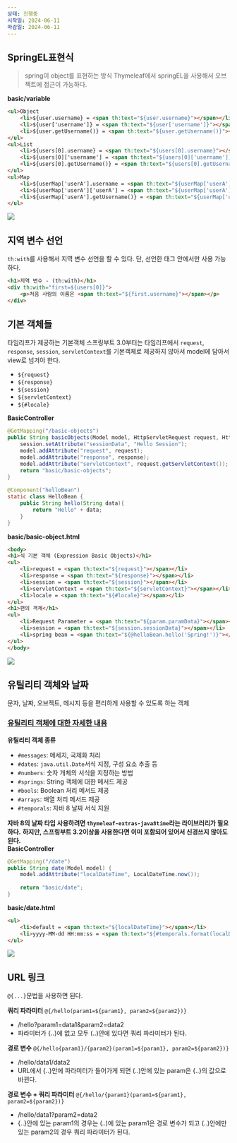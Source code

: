 ```yaml
---
상태: 진행중
시작일: 2024-06-11
마감일: 2024-06-11
---
```

## SpringEL표현식
>spring이 object를 표현하는 방식
>Thymeleaf에서 springEL을 사용해서 오브젝트에 접근이 가능하다.

**basic/variable**
```html
<ul>Object  
	<li>${user.username} = <span th:text="${user.username}"></span></li>  
	<li>${user['username']} = <span th:text="${user['username']}"></span></li>  
	<li>${user.getUsername()} = <span th:text="${user.getUsername()}"></span></li>  
</ul>  
<ul>List  
	<li>${users[0].username} = <span th:text="${users[0].username}"></span></li>  
	<li>${users[0]['username'] = <span th:text="${users[0]['username']}"></span></li> 
	<li>${users[0].getUsername()} = <span th:text="${users[0].getUsername()}"></span></li>  
</ul>  
<ul>Map  
	<li>${userMap['userA'].username = <span th:text="${userMap['userA'].username}"></span></li>  
	<li>${userMap['userA']['userA'] = <span th:text="${userMap['userA']['username']}"></span></li>  
	<li>${userMap['userA'].getUsername()} = <span th:text="${userMap['userA'].getUsername()}"></span></li>  
</ul>

```

![](https://i.imgur.com/5BsZoog.png)

## 지역 변수 선언
`th:with`를 사용해서 지역 변수 선언을 할 수 있다. 단, 선언한 태그 안에서만 사용 가능하다.
```html
<h1>지역 변수 - (th:with)</h1>  
<div th:with="first=${users[0]}">  
	<p>처음 사람의 이름은 <span th:text="${first.username}"></span></p>  
</div>
```

## 기본 객체들
타임리프가 제공하는 기본객체
스프링부트 3.0부터는 타임리프에서 `request`, `response`, `session`, `servletContext`를 기본객체로 제공하지 않아서 model에 담아서 view로 넘겨야 한다.
- `${request}`
- `${response}`
- `${session}`
- `${servletContext}`
- `${#locale}`

**BasicController**
```java
@GetMapping("/basic-objects")  
public String basicObjects(Model model, HttpServletRequest request, HttpServletResponse response, HttpSession session) {  
	session.setAttribute("sessionData", "Hello Session");  
	model.addAttribute("request", request);  
	model.addAttribute("response", response);  
	model.addAttribute("servletContext", request.getServletContext());  
	return "basic/basic-objects";  
}  
  
@Component("helloBean")  
static class HelloBean {  
	public String hello(String data){  
		return "Hello" + data;  
	}  
}
```
**basic/basic-object.html**
```html
<body>  
<h1>식 기본 객체 (Expression Basic Objects)</h1>  
<ul>  
	<li>request = <span th:text="${request}"></span></li>  
	<li>response = <span th:text="${response}"></span></li>  
	<li>session = <span th:text="${session}"></span></li>  
	<li>servletContext = <span th:text="${servletContext}"></span></li>  
	<li>locale = <span th:text="${#locale}"></span></li>  
</ul>  
<h1>편의 객체</h1>  
<ul>  
	<li>Request Parameter = <span th:text="${param.paramData}"></span></li>  
	<li>session = <span th:text="${session.sessionData}"></span></li>  
	<li>spring bean = <span th:text="${@helloBean.hello('Spring!')}"></span></li>  
</ul>  
</body>
```
![](https://i.imgur.com/5TWTUOO.png)

## 유틸리티 객체와 날짜
문자, 날짜, 오브젝트, 메시지 등을 편리하게 사용할 수 있도록 하는 객체

### [유틸리티 객체에 대한 자세한 내용](https://www.thymeleaf.org/doc/tutorials/3.0/usingthymeleaf.html#expression-utility-objects)

**유틸리티 객체 종류**
- `#messages`: 메세지, 국제화 처리
- `#dates`: `java.util.Date`서식 지정, 구성 요소 추출 등
- `#numbers`: 숫자 개체의 서식을 지정하는 방법
- `#springs`: String 객체에 대한 메서드 제공
- `#bools`: Boolean 처리 메서드 제공
- `#arrays`: 배열 처리 메서드 제공
- `#temporals`: 자바 8 날짜 서식 지원

**자바 8의 날짜 타입 사용하려면 `thymeleaf-extras-java8time`라는 라이브러리가 필요하다.**
**하지만, 스프링부트 3.2이상을 사용한다면 이미 포함되어 있어서 신경쓰지 않아도된다.**
\
**BasicController**
```java
@GetMapping("/date")  
public String date(Model model) {  
	model.addAttribute("localDateTime", LocalDateTime.now());  
  
	return "basic/date";  
}
```

**basic/date.html**
```html
<ul>  
	<li>default = <span th:text="${localDateTime}"></span></li>  
	<li>yyyy-MM-dd HH:mm:ss = <span th:text="${#temporals.format(localDateTime, 'yyyy-MM-dd HH:mm:ss')}"></span></li>  
</ul>
```

![](https://i.imgur.com/ExZWP0v.png)

## URL 링크
`@{...}`문법을 사용하면 된다.

**쿼리 파라미터**
`@{/hello(param1=${param1}, param2=${param2})}`
- /hello?param1=data1&param2=data2
- 파라미터가 {..}에 없고 모두 (..)안에 있다면 쿼리 파라미터가 된다.

**경로 변수**
`@{/hello{param1}/{param2}(param1=${param1}, param2=${param2})}`
- /hello/data1/data2
- URL에서 {..}안에 파라미터가 들어가게 되면 (..)안에 있는 param은 {..}의 값으로 바뀐다.

**경로 변수 + 쿼리 파라미터**
`@{/hello/{param1}(param1=${param1}, param2=${param2})}`
- /hello/data1?param2=data2
- {..}안에 있는 param1의 경우는 (..)에 있는 param1은 경로 변수가 되고 (..)안에만 있는 param2의 경우 쿼리 파라미터가 된다.

 